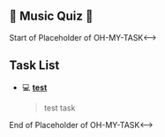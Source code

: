 
## 🎵 Music Quiz 🎵
<!-->Start of Placeholder of OH-MY-TASK<-->
## Task List

- 💻 __<U>test</U>__
  > test task
<!-->End of Placeholder of OH-MY-TASK<-->